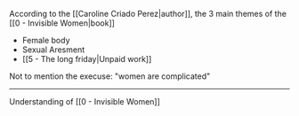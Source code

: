 According to the [[Caroline Criado Perez|author]], the 3 main themes of the [[0 - Invisible Women|book]]

- Female body
- Sexual Aresment
- [[5 - The long friday|Unpaid work]]

Not to mention the execuse: "women are complicated"

---

Understanding of [[0 - Invisible Women]]